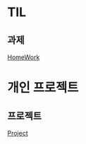 TIL
======================================================
과제
-------------
[HomeWork](https://github.com/PSJ0911/HelloWorld/blob/main/README1.md)

개인 프로젝트
======================================================
프로젝트
-------------
[Project](https://github.com/PSJ0911/HelloWorld/blob/main/README2.md)

